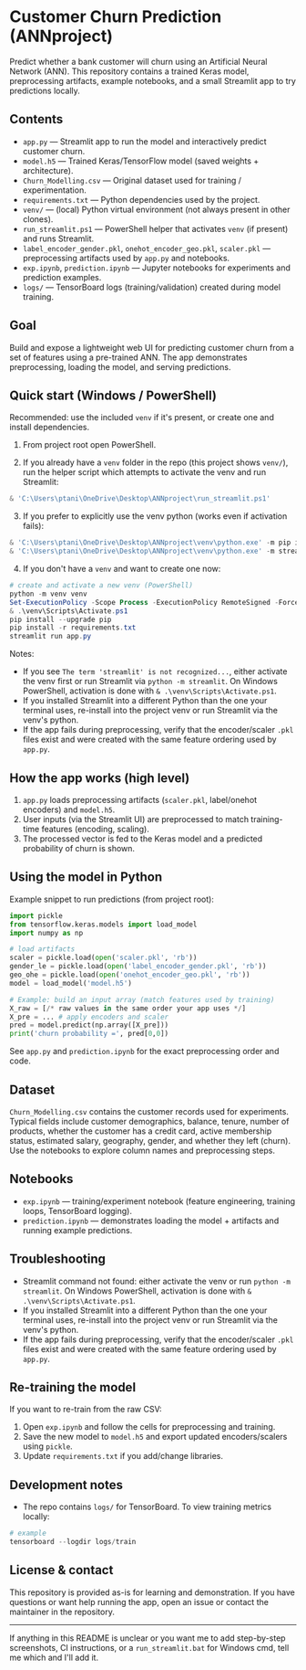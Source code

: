 # Customer Churn Prediction (ANNproject)

Predict whether a bank customer will churn using an Artificial Neural Network (ANN). This repository contains a trained Keras model, preprocessing artifacts, example notebooks, and a small Streamlit app to try predictions locally.

## Contents

- `app.py` — Streamlit app to run the model and interactively predict customer churn.
- `model.h5` — Trained Keras/TensorFlow model (saved weights + architecture).
- `Churn_Modelling.csv` — Original dataset used for training / experimentation.
- `requirements.txt` — Python dependencies used by the project.
- `venv/` — (local) Python virtual environment (not always present in other clones).
- `run_streamlit.ps1` — PowerShell helper that activates `venv` (if present) and runs Streamlit.
- `label_encoder_gender.pkl`, `onehot_encoder_geo.pkl`, `scaler.pkl` — preprocessing artifacts used by `app.py` and notebooks.
- `exp.ipynb`, `prediction.ipynb` — Jupyter notebooks for experiments and prediction examples.
- `logs/` — TensorBoard logs (training/validation) created during model training.

## Goal

Build and expose a lightweight web UI for predicting customer churn from a set of features using a pre-trained ANN. The app demonstrates preprocessing, loading the model, and serving predictions.

## Quick start (Windows / PowerShell)

Recommended: use the included `venv` if it's present, or create one and install dependencies.

1) From project root open PowerShell.

2) If you already have a `venv` folder in the repo (this project shows `venv/`), run the helper script which attempts to activate the venv and run Streamlit:

```powershell
& 'C:\Users\ptani\OneDrive\Desktop\ANNproject\run_streamlit.ps1'
```

3) If you prefer to explicitly use the venv python (works even if activation fails):

```powershell
& 'C:\Users\ptani\OneDrive\Desktop\ANNproject\venv\python.exe' -m pip install -r requirements.txt
& 'C:\Users\ptani\OneDrive\Desktop\ANNproject\venv\python.exe' -m streamlit run 'C:\Users\ptani\OneDrive\Desktop\ANNproject\app.py'
```

4) If you don't have a `venv` and want to create one now:

```powershell
# create and activate a new venv (PowerShell)
python -m venv venv
Set-ExecutionPolicy -Scope Process -ExecutionPolicy RemoteSigned -Force
& .\venv\Scripts\Activate.ps1
pip install --upgrade pip
pip install -r requirements.txt
streamlit run app.py
```

Notes:
- If you see `The term 'streamlit' is not recognized...`, either activate the venv first or run Streamlit via `python -m streamlit`. On Windows PowerShell, activation is done with `& .\venv\Scripts\Activate.ps1`.
- If you installed Streamlit into a different Python than the one your terminal uses, re-install into the project venv or run Streamlit via the venv's python.
- If the app fails during preprocessing, verify that the encoder/scaler `.pkl` files exist and were created with the same feature ordering used by `app.py`.

## How the app works (high level)

1. `app.py` loads preprocessing artifacts (`scaler.pkl`, label/onehot encoders) and `model.h5`.
2. User inputs (via the Streamlit UI) are preprocessed to match training-time features (encoding, scaling).
3. The processed vector is fed to the Keras model and a predicted probability of churn is shown.

## Using the model in Python

Example snippet to run predictions (from project root):

```python
import pickle
from tensorflow.keras.models import load_model
import numpy as np

# load artifacts
scaler = pickle.load(open('scaler.pkl', 'rb'))
gender_le = pickle.load(open('label_encoder_gender.pkl', 'rb'))
geo_ohe = pickle.load(open('onehot_encoder_geo.pkl', 'rb'))
model = load_model('model.h5')

# Example: build an input array (match features used by training)
X_raw = [/* raw values in the same order your app uses */]
X_pre = ... # apply encoders and scaler
pred = model.predict(np.array([X_pre]))
print('churn probability =', pred[0,0])
```

See `app.py` and `prediction.ipynb` for the exact preprocessing order and code.

## Dataset

`Churn_Modelling.csv` contains the customer records used for experiments. Typical fields include customer demographics, balance, tenure, number of products, whether the customer has a credit card, active membership status, estimated salary, geography, gender, and whether they left (churn). Use the notebooks to explore column names and preprocessing steps.

## Notebooks

- `exp.ipynb` — training/experiment notebook (feature engineering, training loops, TensorBoard logging).
- `prediction.ipynb` — demonstrates loading the model + artifacts and running example predictions.

## Troubleshooting

- Streamlit command not found: either activate the venv or run `python -m streamlit`. On Windows PowerShell, activation is done with `& .\venv\Scripts\Activate.ps1`.
- If you installed Streamlit into a different Python than the one your terminal uses, re-install into the project venv or run Streamlit via the venv's python.
- If the app fails during preprocessing, verify that the encoder/scaler `.pkl` files exist and were created with the same feature ordering used by `app.py`.

## Re-training the model

If you want to re-train from the raw CSV:

1. Open `exp.ipynb` and follow the cells for preprocessing and training.
2. Save the new model to `model.h5` and export updated encoders/scalers using `pickle`.
3. Update `requirements.txt` if you add/change libraries.

## Development notes

- The repo contains `logs/` for TensorBoard. To view training metrics locally:

```powershell
# example
tensorboard --logdir logs/train
```

## License & contact

This repository is provided as-is for learning and demonstration. If you have questions or want help running the app, open an issue or contact the maintainer in the repository.

---

If anything in this README is unclear or you want me to add step-by-step screenshots, CI instructions, or a `run_streamlit.bat` for Windows cmd, tell me which and I'll add it.
